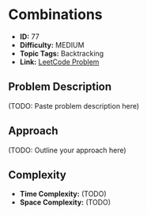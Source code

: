 # Combinations

- **ID:** 77
- **Difficulty:** MEDIUM
- **Topic Tags:** Backtracking
- **Link:** [LeetCode Problem](https://leetcode.com/problems/combinations/description/)

## Problem Description

(TODO: Paste problem description here)

## Approach

(TODO: Outline your approach here)

## Complexity

- **Time Complexity:** (TODO)
- **Space Complexity:** (TODO)
